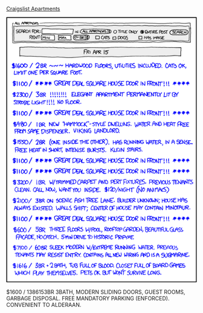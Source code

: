 [Craigslist Apartments](https://xkcd.com/886)

![Craigslist Apartments](./random_comic.png)

$1600 / 1386153BR 3BATH, MODERN SLIDING DOORS, GUEST ROOMS, GARBAGE DISPOSAL. FREE MANDATORY PARKING (ENFORCED). CONVENIENT TO ALDERAAN.


